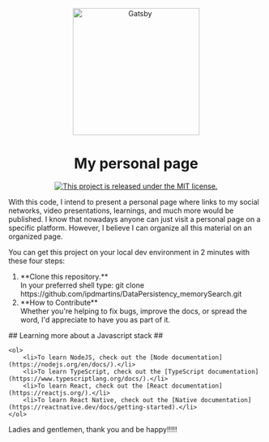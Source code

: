 
<p align="center">
  <a href="#">
    <img alt="Gatsby" src="https://personalmarketingdigital.com.br/wp-content/uploads/2019/01/249928-etapas-do-inbound-marketing-e-hora-de-converter-leads-em-clientes-1024x546.png" width="250"/>
  </a>
</p>
<h1 align="center">
  My personal page
</h1>
<p align="center">
  <a href="https://github.com/ipdmartins/mypage/blob/master/LICENSE">
    <img src="https://img.shields.io/badge/license-MIT-blue.svg" alt="This project is released under the MIT license." />
  </a>
</p>
<p align="left">
	With this code, I intend to present a personal page where links to my social networks, video presentations, learnings, and much more would be published. I know that nowadays anyone can just visit a personal page on a specific platform. However, I believe I can organize all this material on an organized page.
</p>
<p>
	You can get this project on your local dev environment in 2 minutes with these four steps:
	<ol>
		<li>
			**Clone this repository.**</br>
			In your preferred shell type: git clone https://github.com/ipdmartins/DataPersistency_memorySearch.git
		</li> 	
		<li>
			**How to Contribute**</br>
			Whether you're helping to fix bugs, improve the docs, or spread the word, I'd appreciate to have you as part of it.
		</li>
	</ol>
</p>
<p>
	## Learning more about a Javascript stack ##
	
	<ol>
		<li>To learn NodeJS, check out the [Node documentation](https://nodejs.org/en/docs/).</li>
		<li>To learn TypeScript, check out the [TypeScript documentation](https://www.typescriptlang.org/docs/).</li>
		<li>To learn React, check out the [React documentation](https://reactjs.org/).</li>
		<li>To learn React Native, check out the [Native documentation](https://reactnative.dev/docs/getting-started).</li>
	</ol>
</p>
<p>
	Ladies and gentlemen, thank you and be happy!!!!!
</p



